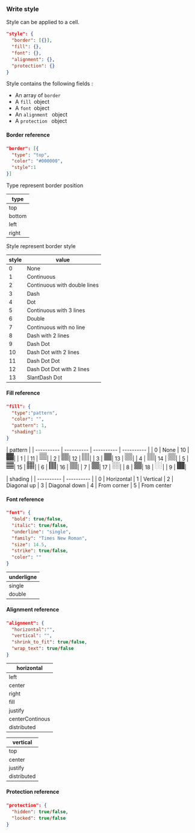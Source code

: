 ### Write style

Style can be applied to a cell.

```json
"style": {
  "border": [{}],
  "fill": {},
  "font": {},
  "alignment": {},
  "protection": {}
}
```

Style contains the following fields :

- An array of ```border ```
- A ```fill ```object
- A ```font ```object
- An ```alignment ``` object
- A ```protection ``` object

#### Border reference

```json
"border": [{
  "type": "top",
  "color": "#000000",
  "style":1
}]
```

Type represent border position

| type |
| ----------- |
| top |
| bottom |
| left |
| right |

Style represent border style

| style | value |
| ----------- | ----------- |
| 0 | None
| 1 | Continuous
| 2 | Continuous with double lines
| 3 | Dash
| 4 | Dot
| 5 | Continuous with 3 lines
| 6 | Double
| 7 | Continuous with no line
| 8 | Dash with 2 lines
| 9 | Dash Dot
| 10 | Dash Dot with 2 lines
| 11 | Dash Dot Dot
| 12 | Dash Dot Dot with 2 lines
| 13 | SlantDash Dot

#### Fill reference

```json
"fill": {
  "type":"pattern",
  "color": "",
  "pattern": 1,
  "shading":1
}
```

| pattern |
| ---------- | ---------- | ---------- | ---------- |
| 0 | None | 10 | ![pattern10](../img/pattern_10.png)|
| 1 |  | 11 | ![pattern11](../img/pattern_11.png)|
| 2 | ![pattern2](../img/pattern_02.png)| 12 | ![pattern12](../img/pattern_12.png)|
| 3 | ![pattern3](../img/pattern_03.png)| 13 | ![pattern13](../img/pattern_13.png)|
| 4 | ![pattern4](../img/pattern_04.png)| 14 | ![pattern14](../img/pattern_14.png)|
| 5 | ![pattern5](../img/pattern_05.png)| 15 | ![pattern15](../img/pattern_15.png)|
| 6 | ![pattern6](../img/pattern_06.png)| 16 | ![pattern16](../img/pattern_16.png)|
| 7 | ![pattern7](../img/pattern_07.png)| 17 | ![pattern17](../img/pattern_17.png)|
| 8 | ![pattern8](../img/pattern_08.png)| 18 | ![pattern18](../img/pattern_18.png)|
| 9 | ![pattern9](../img/pattern_09.png)|

| shading |
| ---------- | ---------- |
| 0 | Horizontal
| 1 | Vertical
| 2 | Diagonal up
| 3 | Diagonal down
| 4 | From corner
| 5 | From center


#### Font reference

```json
"font": {
  "bold": true/false,
  "italic": true/false,
  "underline": "single",
  "family": "Times New Roman",
  "size": 14.5,
  "strike": true/false,
  "color": ""
}
```

| underligne |
| ------------- |
| single |
| double |

#### Alignment reference

```json
"alignment": {
  "horizontal":"",
  "vertical": "",
  "shrink_to_fit": true/false,
  "wrap_text": true/false
}
```

| horizontal |
| ------------- |
| left |
| center |
| right |
| fill |
| justify |
| centerContinous |
| distributed |


| vertical |
| ------------- |
| top |
| center |
| justify |
| distributed |


#### Protection reference

```json
"protection": {
  "hidden": true/false,
  "locked": true/false
}

```
